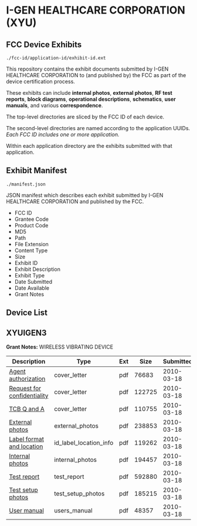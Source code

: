 # I-GEN HEALTHCARE CORPORATION (XYU)
## FCC Device Exhibits

```
./fcc-id/application-id/exhibit-id.ext
```

This repository contains the exhibit documents submitted by I-GEN HEALTHCARE CORPORATION to (and published by) the FCC as part of the device certification process.

These exhibits can include **internal photos**, **external photos**, **RF test reports**, **block diagrams**, **operational descriptions**, **schematics**, **user manuals**, and various **correspondence**.

The top-level directories are sliced by the FCC ID of each device.

The second-level directories are named according to the application UUIDs. *Each FCC ID includes one or more application.*

Within each application directory are the exhibits submitted with that application. 

## Exhibit Manifest

```
./manifest.json
```

JSON manifest which describes each exhibit submitted by I-GEN HEALTHCARE CORPORATION and published by the FCC.

- FCC ID
- Grantee Code
- Product Code
- MD5
- Path
- File Extension
- Content Type
- Size
- Exhibit ID
- Exhibit Description
- Exhibit Type
- Date Submitted
- Date Available
- Grant Notes

## Device List
## XYUIGEN3
**Grant Notes:** WIRELESS VIBRATING DEVICE

| Description | Type | Ext | Size | Submitted | Available |
| ----------- | ---- | --- | ---- | --------- | --------- |
| [Agent authorization](XYUIGEN3/da96deec1cddfab9c7386a8bed816ad0/1254209.pdf) | cover_letter | pdf | 76683 | 2010-03-18 | 2010-03-18 |
| [Request for confidentiality](XYUIGEN3/da96deec1cddfab9c7386a8bed816ad0/1254210.pdf) | cover_letter | pdf | 122725 | 2010-03-18 | 2010-03-18 |
| [TCB Q and A](XYUIGEN3/da96deec1cddfab9c7386a8bed816ad0/1254214.pdf) | cover_letter | pdf | 110755 | 2010-03-18 | 2010-03-18 |
| [External photos](XYUIGEN3/da96deec1cddfab9c7386a8bed816ad0/1254211.pdf) | external_photos | pdf | 238853 | 2010-03-18 | 2010-03-18 |
| [Label format and location](XYUIGEN3/da96deec1cddfab9c7386a8bed816ad0/1254212.pdf) | id_label_location_info | pdf | 119262 | 2010-03-18 | 2010-03-18 |
| [Internal photos](XYUIGEN3/da96deec1cddfab9c7386a8bed816ad0/1254213.pdf) | internal_photos | pdf | 194457 | 2010-03-18 | 2010-03-18 |
| [Test report](XYUIGEN3/da96deec1cddfab9c7386a8bed816ad0/1254215.pdf) | test_report | pdf | 592880 | 2010-03-18 | 2010-03-18 |
| [Test setup photos](XYUIGEN3/da96deec1cddfab9c7386a8bed816ad0/1254216.pdf) | test_setup_photos | pdf | 185215 | 2010-03-18 | 2010-03-18 |
| [User manual](XYUIGEN3/da96deec1cddfab9c7386a8bed816ad0/1254217.pdf) | users_manual | pdf | 48357 | 2010-03-18 | 2010-03-18 |
